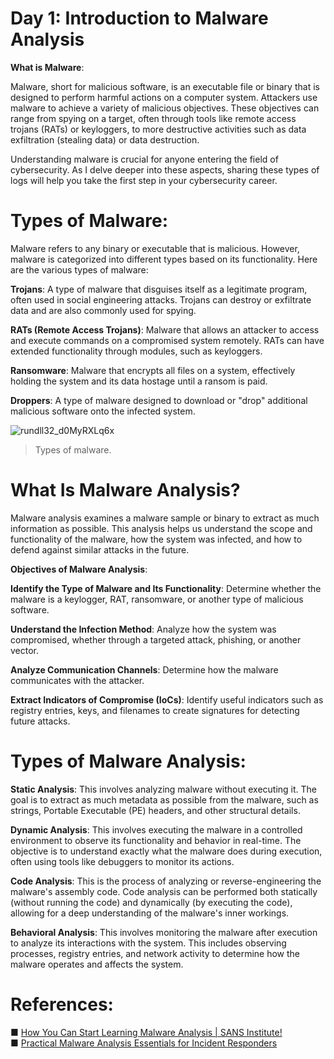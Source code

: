 # Day 1: Introduction to Malware Analysis

**What is Malware**:

Malware, short for malicious software, is an executable file or binary that is designed to perform harmful actions on a computer system. Attackers use malware to achieve a variety of malicious objectives. These objectives can range from spying on a target, often through tools like remote access trojans (RATs) or keyloggers, to more destructive activities such as data exfiltration (stealing data) or data destruction.

Understanding malware is crucial for anyone entering the field of cybersecurity. As I delve deeper into these aspects, sharing these types of logs will help you take the first step in your cybersecurity career.


# Types of Malware:

Malware refers to any binary or executable that is malicious. However, malware is categorized into different types based on its functionality. Here are the various types of malware:

**Trojans**: 
A type of malware that disguises itself as a legitimate program, often used in social engineering attacks. Trojans can destroy or exfiltrate data and are also commonly used for spying.

**RATs (Remote Access Trojans)**: 
Malware that allows an attacker to access and execute commands on a compromised system remotely. RATs can have extended functionality through modules, such as keyloggers.

**Ransomware**: 
Malware that encrypts all files on a system, effectively holding the system and its data hostage until a ransom is paid.

**Droppers**: 
A type of malware designed to download or "drop" additional malicious software onto the infected system.

![rundll32_d0MyRXLq6x](https://github.com/user-attachments/assets/0a15f20c-b02c-4b3c-b95d-f2cd114c8246)
 <br>

> Types of malware.


# What Is Malware Analysis?

Malware analysis examines a malware sample or binary to extract as much information as possible. This analysis helps us understand the scope and functionality of the malware, how the system was infected, and how to defend against similar attacks in the future.


**Objectives of Malware Analysis**:

**Identify the Type of Malware and Its Functionality**:
Determine whether the malware is a keylogger, RAT, ransomware, or another type of malicious software.

**Understand the Infection Method**: 
Analyze how the system was compromised, whether through a targeted attack, phishing, or another vector.

**Analyze Communication Channels**: 
Determine how the malware communicates with the attacker.

**Extract Indicators of Compromise (IoCs)**: 
Identify useful indicators such as registry entries, keys, and filenames to create signatures for detecting future attacks.


# Types of Malware Analysis:

**Static Analysis**: 
This involves analyzing malware without executing it. The goal is to extract as much metadata as possible from the malware, such as strings, Portable Executable (PE) headers, and other structural details.

**Dynamic Analysis**: 
This involves executing the malware in a controlled environment to observe its functionality and behavior in real-time. The objective is to understand exactly what the malware does during execution, often using tools like debuggers to monitor its actions.

**Code Analysis**: 
This is the process of analyzing or reverse-engineering the malware's assembly code. Code analysis can be performed both statically (without running the code) and dynamically (by executing the code), allowing for a deep understanding of the malware's inner workings.

**Behavioral Analysis**: 
This involves monitoring the malware after execution to analyze its interactions with the system. This includes observing processes, registry entries, and network activity to determine how the malware operates and affects the system. 


# References: 

■ [How You Can Start Learning Malware Analysis | SANS Institute!](https://www.sans.org/blog/how-you-can-start-learning-malware-analysis/)<br>
■ [Practical Malware Analysis Essentials for Incident Responders](https://www.youtube.com/watch?v=20xYpxe8mBg&feature=emb_title)






